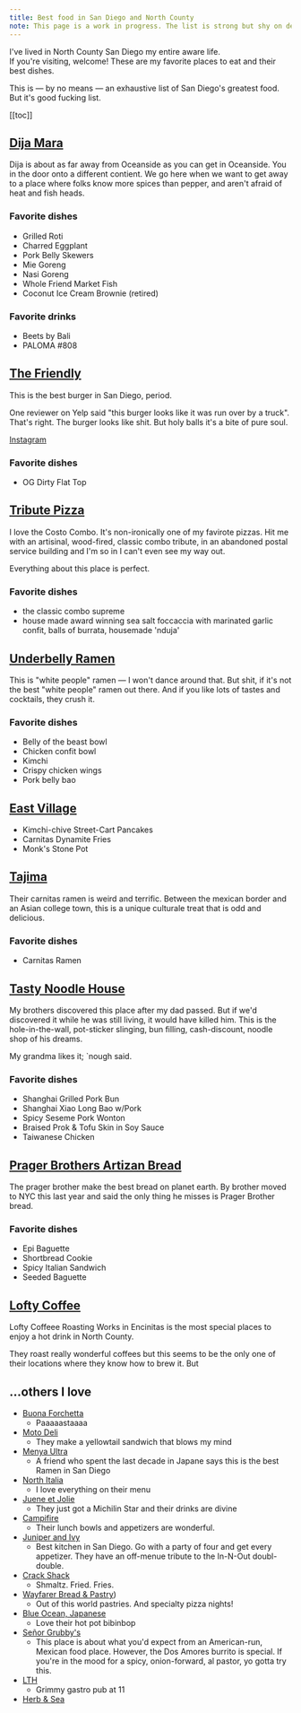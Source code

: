 ```yaml
---
title: Best food in San Diego and North County
note: This page is a work in progress. The list is strong but shy on details.
---
```


I've lived in North County San Diego my entire aware life.  
If you're visiting, welcome! These are my favorite places to eat and their best dishes.

This is — by no means — an exhaustive list of San Diego's greatest food. But it's good fucking list.

[[toc]]

## [Dija Mara](https://dijamara.com)

Dija is about as far away from Oceanside as you can get in Oceanside. You in the door onto a different contient. We go here when we want to get away to a place where folks know more spices than pepper, and aren't afraid of heat and fish heads.

### Favorite dishes

- Grilled Roti
- Charred Eggplant
- Pork Belly Skewers
- Mie Goreng
- Nasi Goreng
- Whole Friend Market Fish
- Coconut Ice Cream Brownie (retired)

### Favorite drinks

- Beets by Bali
- PALOMA #808

## [The Friendly](https://www.instagram.com/thefriendlysd/)

This is the best burger in San Diego, period.

One reviewer on Yelp said "this burger looks like it was run over by a truck". That's right. The burger looks like shit. But holy balls it's a bite of pure soul.

[Instagram](https://www.instagram.com/thefriendlysd/)

### Favorite dishes

- OG Dirty Flat Top

## [Tribute Pizza](https://www.tributepizza.com)

I love the Costo Combo. It's non-ironically one of my favirote pizzas. Hit me with an artisinal, wood-fired, classic combo tribute, in an abandoned postal service building and I'm so in I can't even see my way out.

Everything about this place is perfect.

### Favorite dishes

- the classic combo supreme
- house made award winning sea salt foccaccia with marinated garlic confit, balls of burrata, housemade 'nduja'

## [Underbelly Ramen](https://godblessunderbelly.com)

This is "white people" ramen — I won't dance around that. But shit, if it's not the best "white people" ramen out there. And if you like lots of tastes and cocktails, they crush it.

### Favorite dishes

- Belly of the beast bowl
- Chicken confit bowl
- Kimchi
- Crispy chicken wings
- Pork belly bao

## [East Village](https://dineeastvillage.com)

- Kimchi-chive Street-Cart Pancakes
- Carnitas Dynamite Fries
- Monk's Stone Pot

## [Tajima](https://tajimasandiego.com/tajima-convoy/)

Their carnitas ramen is weird and terrific. Between the mexican border and an Asian college town, this is a unique culturale treat that is odd and delicious.

### Favorite dishes

- Carnitas Ramen

## [Tasty Noodle House](https://www.tastynoodlehouse.us/san-diego)

My brothers discovered this place after my dad passed. But if we'd discovered it while he was still living, it would have killed him. This is the hole-in-the-wall, pot-sticker slinging, bun filling, cash-discount, noodle shop of his dreams.

My grandma likes it; `nough said.

### Favorite dishes

- Shanghai Grilled Pork Bun
- Shanghai Xiao Long Bao w/Pork
- Spicy Seseme Pork Wonton
- Braised Prok & Tofu Skin in Soy Sauce
- Taiwanese Chicken

## [Prager Brothers Artizan Bread](https://www.pragerbrothers.com/)

The prager brother make the best bread on planet earth. By brother moved to NYC this last year and said the only thing he misses is Prager Brother bread.

### Favorite dishes

- Epi Baguette
- Shortbread Cookie
- Spicy Italian Sandwich
- Seeded Baguette

## [Lofty Coffee](https://loftycoffee.com/pages/roasting-works)

Lofty Coffeee Roasting Works in Encinitas is the most special places to enjoy a hot drink in North County.

They roast really wonderful coffees but this seems to be the only one of their locations where they know how to brew it. But

## …others I love

- [Buona Forchetta](https://buonaforchettasd.com)
  - Paaaaastaaaa
- [Moto Deli](https://www.motodeli.com)
  - They make a yellowtail sandwich that blows my mind
- [Menya Ultra](http://menya-ultra.com)
  - A friend who spent the last decade in Japane says this is the best Ramen in San Diego
- [North Italia](https://www.northitalia.com)
  - I love everything on their menu
- [Juene et Jolie](https://www.jeune-jolie.com)
  - They just got a Michilin Star and their drinks are divine
- [Campifire](https://www.thisiscampfire.com)
  - Their lunch bowls and appetizers are wonderful.
- [Juniper and Ivy](https://www.juniperandivy.com)
  - Best kitchen in San Diego. Go with a party of four and get every appetizer. They have an off-menue tribute to the In-N-Out doubl-double.
- [Crack Shack](https://www.crackshack.com)
  - Shmaltz. Fried. Fries.
- [Wayfarer Bread & Pastry](https://www.wayfarerbread.com/))
  - Out of this world pastries. And specialty pizza nights!
- [Blue Ocean, Japanese](https://www.blueoceansushibar.com)
  - Love their hot pot bibinbop
- [Señor Grubby's](https://eatgrubbys.com)
  - This place is about what you'd expect from an American-run, Mexican food place. However, the Dos Amores burrito is special. If you're in the mood for a spicy, onion-forward, al pastor, yo gotta try this.
- [LTH](https://www.localtaphouse.com)
  - Grimmy gastro pub at 11
- [Herb & Sea](https://www.herbandsea.com)
